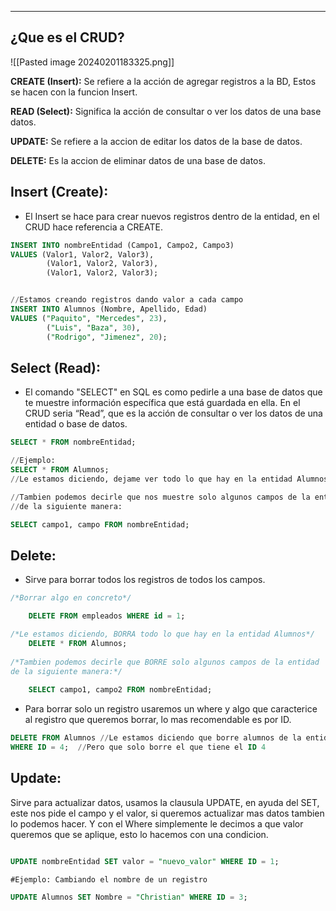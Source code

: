 
---
## ¿Que es el CRUD?

![[Pasted image 20240201183325.png]]

**CREATE (Insert):**
Se refiere a la acción de agregar registros a la BD, Estos se hacen con la funcion Insert.

**READ (Select):**
Significa la acción de consultar o ver los datos de una base datos.

**UPDATE:**
Se refiere a la accion de editar los datos de la base de datos.

**DELETE:**
Es la accion de eliminar datos de una base de datos.

## Insert (Create):

- El Insert se hace para crear nuevos registros dentro de la entidad, en el CRUD hace referencia a CREATE.

```sql
INSERT INTO nombreEntidad (Campo1, Campo2, Campo3)
VALUES (Valor1, Valor2, Valor3),
		(Valor1, Valor2, Valor3),
		(Valor1, Valor2, Valor3);


//Estamos creando registros dando valor a cada campo
INSERT INTO Alumnos (Nombre, Apellido, Edad)
VALUES ("Paquito", "Mercedes", 23),
		("Luis", "Baza", 30),
		("Rodrigo", "Jimenez", 20);

```

## Select (Read):

- El comando "SELECT" en SQL es como pedirle a una base de datos que te muestre información específica que está guardada en ella. En el CRUD seria “Read”, que es la acción de consultar o ver los datos de una entidad o base de datos.

```sql
SELECT * FROM nombreEntidad;

//Ejemplo:
SELECT * FROM Alumnos;
//Le estamos diciendo, dejame ver todo lo que hay en la entidad Alumnos

//Tambien podemos decirle que nos muestre solo algunos campos de la entidad 
//de la siguiente manera:

SELECT campo1, campo FROM nombreEntidad;
```


## Delete:

- Sirve para borrar todos los registros de todos los campos.
    
```sql
/*Borrar algo en concreto*/

	DELETE FROM empleados WHERE id = 1;

/*Le estamos diciendo, BORRA todo lo que hay en la entidad Alumnos*/
    DELETE * FROM Alumnos;
    
/*Tambien podemos decirle que BORRE solo algunos campos de la entidad 
de la siguiente manera:*/
    
	SELECT campo1, campo2 FROM nombreEntidad;
```
    
- Para borrar solo un registro usaremos un where y algo que caracterice al registro que queremos borrar, lo mas recomendable es por ID.
    
```sql
DELETE FROM Alumnos //Le estamos diciendo que borre alumnos de la entidad
WHERE ID = 4;  //Pero que solo borre el que tiene el ID 4
```


## Update:

Sirve para actualizar datos, usamos la clausula UPDATE, en ayuda del SET, este nos pide el campo y el valor, si queremos actualizar mas datos tambien lo podemos hacer. Y con el Where simplemente le decimos a que valor queremos que se aplique, esto lo hacemos con una condicion.

```sql

UPDATE nombreEntidad SET valor = "nuevo_valor" WHERE ID = 1;

#Ejemplo: Cambiando el nombre de un registro

UPDATE Alumnos SET Nombre = "Christian" WHERE ID = 3;

```

